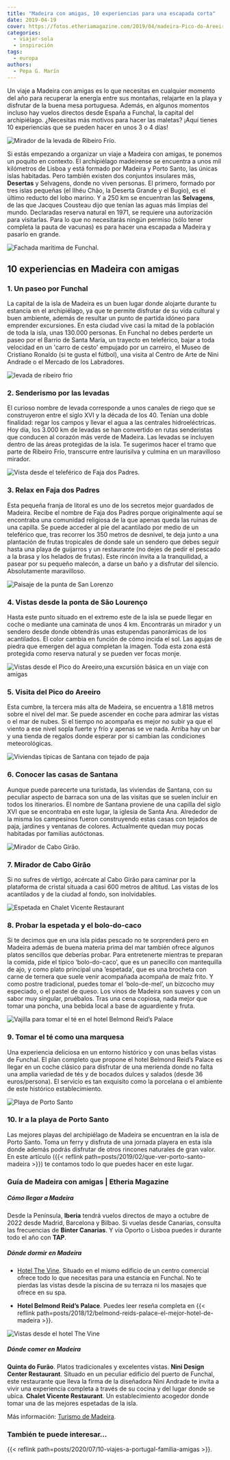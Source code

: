 ```yaml
---
title: "Madeira con amigas, 10 experiencias para una escapada corta"
date: 2019-04-19
cover: https://fotos.etheriamagazine.com/2019/04/madeira-Pico-do-Areeiro.jpg
categories: 
  - viajar-sola
  - inspiración
tags: 
  - europa
authors: 
  - Pepa G. Marín
---
```


Un viaje a Madeira con amigas es lo que necesitas en cualquier momento del año para recuperar la energía entre sus montañas, relajarte en la playa y disfrutar de la buena mesa portuguesa. Además, en algunos momentos incluso hay vuelos directos desde España a Funchal, la capital del archipiélago. ¿Necesitas más motivos para hacer las maletas? ¡Aquí tienes 10 experiencias que se pueden hacer en unos 3 o 4 días!

![Mirador de la levada de Ribeiro Frío.](https://fotos.etheriamagazine.com/2019/04/Madeira-mirador-ruta-levadas.jpg "Mirador de la levada de Ribeiro Frío.")

Si estás empezando a organizar un viaje a Madeira con amigas, te ponemos un poquito en 
contexto. El archipiélago madeirense se encuentra a unos mil kilómetros de Lisboa y está 
formado por Madeira y Porto Santo, las únicas islas habitadas. Pero también existen dos 
conjuntos insulares más, **Desertas** y Selvagens, donde no viven personas. El primero, 
formado por tres islas pequeñas (el Ilhéu Chão, la Deserta Grande y el Bugio), es el 
último reducto del lobo marino. Y a 250 km se encuentran las **Selvagens**, de las que 
Jacques Cousteau dijo que tenían las aguas más limpias del mundo. Declaradas reserva 
natural en 1971, se requiere una autorización para visitarlas. Para lo que no 
necesitarás ningún permiso (sólo tener completa la pauta de vacunas) es para hacer una 
escapada a Madeira y pasarlo en grande. 

![Fachada marítima de Funchal.](https://fotos.etheriamagazine.com/2019/04/Madeira-desde-el-mar.jpg "Fachada marítima de Funchal.")

## 10 experiencias en Madeira con amigas

### 1\. Un paseo por Funchal

La capital de la isla de Madeira es un buen lugar donde alojarte durante tu estancia en 
el archipiélago, ya que te permite disfrutar de su vida cultural y buen ambiente, además 
de resultar un punto de partida idóneo para emprender excursiones. En esta ciudad vive 
casi la mitad de la población de toda la isla, unas 130.000 personas. En Funchal no 
debes perderte un paseo por el Barrio de Santa María, un trayecto en teleférico, bajar a 
toda velocidad en un 'carro de cesto' empujado por un carreiro, el Museo de Cristiano 
Ronaldo (si te gusta el fútbol), una visita al Centro de Arte de Nini Andrade o el 
Mercado de los Labradores. 

![levada de ribeiro frio](https://fotos.etheriamagazine.com/2019/04/Madeira-paisaje-de-levada.jpg "Ruta senderista de la levada de Ribeiro Frío.")

### 2\. Senderismo por las levadas

El curioso nombre de levada corresponde a unos canales de riego que se construyeron 
entre el siglo XVI y la década de los 40. Tenían una doble finalidad: regar los campos y 
llevar el agua a las centrales hidroeléctricas. Hoy día, los 3.000 km de levadas se han 
convertido en rutas senderistas que conducen al corazón más verde de Madeira. Las 
levadas se incluyen dentro de las áreas protegidas de la isla. Te sugerimos hacer el 
tramo que parte de Ribeiro Frío, transcurre entre laurisilva y culmina en un maravilloso 
mirador. 

![Vista desde el teleférico de Faja dos Padres.](https://fotos.etheriamagazine.com/2019/04/Madeira-Faja-dos-Padres.jpg "Vista desde el teleférico de Faja dos Padres.")

### 3\. Relax en Faja dos Padres

Esta pequeña franja de litoral es uno de los secretos mejor guardados de Madeira. Recibe 
el nombre de Faja dos Padres porque originalmente aquí se encontraba una comunidad 
religiosa de la que apenas queda las ruinas de una capilla. Se puede acceder al pie del 
acantilado por medio de un teleférico que, tras recorrer los 350 metros de desnivel, te 
deja junto a una plantación de frutas tropicales de donde sale un sendero que debes 
seguir hasta una playa de guijarros y un restaurante (no dejes de pedir el pescado a la 
brasa y los helados de frutas). Este rincón invita a la tranquilidad, a pasear por su 
pequeño malecón, a darse un baño y a disfrutar del silencio. Absolutamente maravilloso. 

![Paisaje de la punta de San Lorenzo](https://fotos.etheriamagazine.com/2019/04/Punta-San-Lorenzo-Madeira.jpg "Ponta de São Lourenço.")

### 4\. Vistas desde la ponta de São Lourenço

Hasta este punto situado en el extremo este de la isla se puede llegar en coche o 
mediante una caminata de unos 4 km. Encontrarás un mirador y un sendero desde donde 
obtendrás unas estupendas panorámicas de los acantilados. El color cambia en función de 
cómo incida el sol. Las agujas de piedra que emergen del agua completan la imagen. Toda 
esta zona está protegida como reserva natural y se pueden ver focas monje. 

![Vistas desde el Pico do Areeiro,una excursión básica en un viaje con amigas](https://fotos.etheriamagazine.com/2019/04/madeira-Pico-do-Areeiro.jpg "Pico do Areeiro. © O.T. Madeira")

### 5\. Visita del Pico do Areeiro

Esta cumbre, la tercera más alta de Madeira, se encuentra a 1.818 metros sobre el nivel 
del mar. Se puede ascender en coche para admirar las vistas o el mar de nubes. Si el 
tiempo no acompaña es mejor no subir ya que el viento a ese nivel sopla fuerte y frío y 
apenas se ve nada. Arriba hay un bar y una tienda de regalos donde esperar por si 
cambian las condiciones meteorológicas. 

![Viviendas típicas de Santana con tejado de paja](https://fotos.etheriamagazine.com/2019/04/santana-madeira.jpg "Viviendas típicas de Madeira.")

### 6\. Conocer las casas de Santana

Aunque puede parecerte una turistada, las viviendas de Santana, con su peculiar aspecto 
de barraca son una de las visitas que se suelen incluir en todos los itinerarios. El 
nombre de Santana proviene de una capilla del siglo XVI que se encontraba en este lugar, 
la iglesia de Santa Ana. Alrededor de la misma los campesinos fueron construyendo estas 
casas con tejados de paja, jardines y ventanas de colores. Actualmente quedan muy pocas 
habitadas por familias autóctonas. 

![Mirador de Cabo Girão.](https://fotos.etheriamagazine.com/2019/04/madeira-Cabo-Girao.jpg "Mirador de Cabo Girão. © O.T. Madeira")

### 7\. Mirador de Cabo Girão

Si no sufres de vértigo, acércate al Cabo Girão para caminar por la plataforma de 
cristal situada a casi 600 metros de altitud. Las vistas de los acantilados y de la 
ciudad al fondo, son inolvidables. 

![Espetada en Chalet Vicente Restaurant](https://fotos.etheriamagazine.com/2019/04/espetada-madeira.jpg "Espetada en Chalet Vicente Restaurant.")

### 8\. Probar la espetada y el bolo-do-caco

Si te decimos que en una isla pidas pescado no te sorprenderá pero en Madeira además de 
buena materia prima del mar también ofrece algunos platos sencillos que deberías probar. 
Para entretenerte mientras te preparan la comida, pide el típico ‘bolo-do-caco’, que es 
un panecillo con mantequilla de ajo, y como plato principal una ‘espetada’, que es una 
brocheta con carne de ternera que suele venir acompañada acompaña de maíz frito. Y como 
postre tradicional, puedes tomar el ‘bolo-de-mel’, un bizcocho muy especiado, o el 
pastel de queso. Los vinos de Madeira son suaves y con un sabor muy singular, pruébalos. 
Tras una cena copiosa, nada mejor que tomar una poncha, una bebida local a base de 
aguardiente y fruta. 

![Vajilla para tomar el té en el hotel Belmond Reid’s Palace](https://fotos.etheriamagazine.com/2019/04/madeira-Tomar-te-en-Reids-Palace-Madeira.jpg "Tomar el té con glamour.")

### 9\. Tomar el té como una marquesa

Una experiencia deliciosa en un entorno histórico y con unas bellas vistas de Funchal. 
El plan completo que propone el hotel Belmond Reid’s Palace es llegar en un coche 
clásico para disfrutar de una merienda donde no falta una amplia variedad de tés y de 
bocados dulces y salados (desde 36 euros/persona). El servicio es tan exquisito como la 
porcelana o el ambiente de este histórico establecimiento. 

![Playa de Porto Santo](https://fotos.etheriamagazine.com/2019/02/Porto-santo-playas-e1555622698733.jpg "La playa de Porto Santo tiene 9 km de arena dorada.")

### 10\. Ir a la playa de Porto Santo

Las mejores playas del archipiélago de Madeira se encuentran en la isla de Porto Santo. 
Toma un ferry y disfruta de una jornada playera en esta isla donde además podrás 
disfrutar de otros rincones naturales de gran valor. En este artículo ({{< reflink 
path=posts/2019/02/que-ver-porto-santo-madeira >}}) te contamos todo lo que puedes hacer 
en este lugar. 

### Guía de Madeira con amigas | Etheria Magazine

##### Cómo llegar a Madeira

Desde la Península, **Iberia** tendrá vuelos directos de mayo a octubre de 2022 desde 
Madrid, Barcelona y Bilbao. Si vuelas desde Canarias, consulta las frecuencias de 
**Binter Canarias**. Y vía Oporto o Lisboa puedes ir durante todo el año con **TAP**. 

##### Dónde dormir en Madeira

- [Hotel The Vine](https://www.hotelthevine.com/). Situado en el mismo edificio de un 
centro comercial ofrece todo lo que necesitas para una estancia en Funchal. No te 
pierdas las vistas desde la piscina de su terraza ni los masajes que ofrece en su spa. 

- **Hotel Belmond Reid’s Palace**. Puedes leer reseña completa en {{< reflink 
path=posts/2018/12/belmond-reids-palace-el-mejor-hotel-de-madeira >}}. 

![Vistas desde el hotel The Vine](https://fotos.etheriamagazine.com/2019/04/hotel-vine-madeira.jpg "Vistas desde el hotel The Vine (Funchal).")

##### Dónde comer en Madeira

**Quinta do Furão**. Platos tradicionales y excelentes vistas. **Nini Design Center 
Restaurant**. Situado en un peculiar edificio del puerto de Funchal, este restaurante 
que lleva la firma de la diseñadora Nini Andrade te invita a vivir una experiencia 
completa a través de su cocina y del lugar donde se ubica. **Chalet Vicente 
Restaurant**. Un establecimiento acogedor donde tomar una de las mejores espetadas de la 
isla. 

Más información: [Turismo de Madeira](http://www.visitmadeira.pt/es-es). 

### También te puede interesar...

{{< reflink path=posts/2020/07/10-viajes-a-portugal-familia-amigas >}}.
